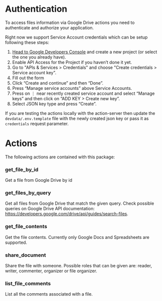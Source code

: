 # Authentication

To access files information via Google Drive actions you need to authenticate and authorize your application.

Right now we support Service Account credentials which can be setup following these steps:
1. [Head to Google Developers Console](https://console.cloud.google.com/apis/dashboard) and create a new project (or select the one you already have).
2. Enable API Access for the Project if you haven’t done it yet.
3. Go to "APIs & Services > Credentials" and choose "Create credentials > Service account key".
4. Fill out the form
5. Click “Create and continue” and then “Done”.
6. Press “Manage service accounts” above Service Accounts.
7. Press on ⋮ near recently created service account and select “Manage keys” and then click on “ADD KEY > Create new key”.
8. Select JSON key type and press “Create”.


If you are testing the actions locally with the action-server then update the `devdata/.env.template` file with the 
newly created json key or pass it as `credentials` request parameter.

# Actions

The following actions are contained with this package:

### get_file_by_id
Get a file from Google Drive by id

### get_files_by_query
Get all files from Google Drive that match the given query. 
Check possible queries on Google Drive API documentation: https://developers.google.com/drive/api/guides/search-files.

### get_file_contents
Get the file contents. Currently only Google Docs and Spreadsheets are supported.

### share_document
Share the file with someone. Possible roles that can be given are: reader, writer, commenter, organizer or file organizer.

### list_file_comments
List all the comments associated with a file.